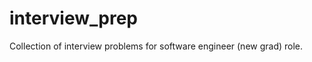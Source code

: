 interview_prep
==============

Collection of interview problems for software engineer (new grad) role.


